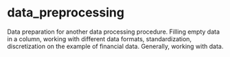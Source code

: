 # data_preprocessing
Data preparation for another data processing procedure. Filling empty data in a column, working with different data formats, standardization, discretization on the example of financial data. Generally, working with data.

